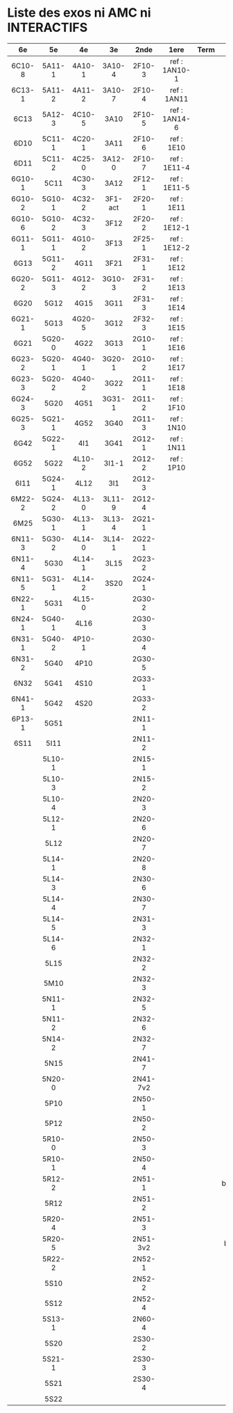 # Liste des exos ni AMC ni INTERACTIFS

|6e|5e|4e|3e|2nde|1ere|Term|Reste|
|:-:|:-:|:-:|:-:|:-:|:-:|:-:|:-:|
|6C10-8|5A11-1|4A10-1|3A10-4|2F10-3|ref : 1AN10-1||beta3I12|
|6C13-1|5A11-2|4A11-2|3A10-7|2F10-4|ref : 1AN11||CM020|
|6C13|5A12-3|4C10-5|3A10|2F10-5|ref : 1AN14-6||CM021|
|6D10|5C11-1|4C20-1|3A11|2F10-6|ref : 1E10||ExC100|
|6D11|5C11-2|4C25-0|3A12-0|2F10-7|ref : 1E11-4||HPC100|
|6G10-1|5C11|4C30-3|3A12|2F12-1|ref : 1E11-5||PEA11-1|
|6G10-2|5G10-1|4C32-2|3F1-act|2F20-1|ref : 1E11||PEA11|
|6G10-6|5G10-2|4C32-3|3F12|2F20-2|ref : 1E12-1||PEA12|
|6G11-1|5G11-1|4G10-2|3F13|2F25-1|ref : 1E12-2||PEA13|
|6G13|5G11-2|4G11|3F21|2F31-1|ref : 1E12||PEG20|
|6G20-2|5G11-3|4G12-2|3G10-3|2F31-2|ref : 1E13||PEG21|
|6G20|5G12|4G15|3G11|2F31-3|ref : 1E14||PEG22|
|6G21-1|5G13|4G20-5|3G12|2F32-3|ref : 1E15||PEG23|
|6G21|5G20-0|4G22|3G13|2G10-1|ref : 1E16||PEG24|
|6G23-2|5G20-1|4G40-1|3G20-1|2G10-2|ref : 1E17||P003|
|6G23-3|5G20-2|4G40-2|3G22|2G11-1|ref : 1E18||P004|
|6G24-3|5G20|4G51|3G31-1|2G11-2|ref : 1F10||P005|
|6G25-3|5G21-1|4G52|3G40|2G11-3|ref : 1N10||P006|
|6G42|5G22-1|4I1|3G41|2G12-1|ref : 1N11||P007|
|6G52|5G22|4L10-2|3I1-1|2G12-2|ref : 1P10||P008|
|6I11|5G24-1|4L12|3I1|2G12-3|||P009|
|6M22-2|5G24-2|4L13-0|3L11-9|2G12-4|||P010|
|6M25|5G30-1|4L13-1|3L13-4|2G21-1|||P011|
|6N11-3|5G30-2|4L14-0|3L14-1|2G22-1|||P012|
|6N11-4|5G30|4L14-1|3L15|2G23-2|||P013|
|6N11-5|5G31-1|4L14-2|3S20|2G24-1|||P014|
|6N22-1|5G31|4L15-0||2G30-2|||P015|
|6N24-1|5G40-1|4L16||2G30-3|||P016|
|6N31-1|5G40-2|4P10-1||2G30-4|||P017|
|6N31-2|5G40|4P10||2G30-5|||P018|
|6N32|5G41|4S10||2G33-1|||P019|
|6N41-1|5G42|4S20||2G33-2|||P020|
|6P13-1|5G51|||2N11-1|||beta2F31|
|6S11|5I11|||2N11-2|||beta3F23|
||5L10-1|||2N15-1|||beta3G15|
||5L10-3|||2N15-2|||beta3S20-1|
||5L10-4|||2N20-3|||beta3s21|
||5L12-1|||2N20-6|||beta4C31|
||5L12|||2N20-7|||beta4G20-3|
||5L14-1|||2N20-8|||beta4G20-4|
||5L14-3|||2N30-6|||beta5G30-2|
||5L14-4|||2N30-7|||beta6C33-1|
||5L14-5|||2N31-3|||beta6test2|
||5L14-6|||2N32-1|||beta6test2021|
||5L15|||2N32-2|||betaAleaFigure|
||5M10|||2N32-3|||betaAsymptotesObliques|
||5N11-1|||2N32-5|||betaEqCarreDansC|
||5N11-2|||2N32-6|||betaEqValAbs|
||5N14-2|||2N32-7|||betaEquations|
||5N15|||2N41-7|||betaEquationsLog|
||5N20-0|||2N41-7v2|||betaExo3d|
||5P10|||2N50-1|||betaExoLimite|
||5P12|||2N50-2|||betaExoSimpleMatthieu|
||5R10-0|||2N50-3|||betaModele10_simple_question-reponse|
||5R10-1|||2N50-4|||betaModele11_parametrable|
||5R12-2|||2N51-1|||betaModele20_plusieurs_types_de_questions|
||5R12|||2N51-2|||betaModele21_parametrables|
||5R20-4|||2N51-3|||betaModele22_avec_une_serie_de_valeurs|
||5R20-5|||2N51-3v2|||betaModele30_constructions_géométriques|
||5R22-2|||2N52-1|||betaModele31_parametrables|
||5S10|||2N52-2|||betaModele40_tableau_proportionnalite|
||5S12|||2N52-4|||betaModele41_tableau_signes_variations|
||5S13-1|||2N60-4|||betaModele50_Mathsteps|
||5S20|||2S30-2|||betaPol|
||5S21-1|||2S30-3|||betaProbaAouB|
||5S21|||2S30-4|||betaProbabilites|
||5S22||||||betaProbabilitesJC|
